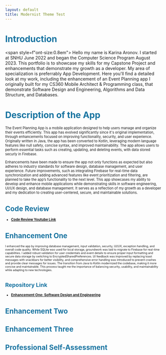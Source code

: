 ```yaml
---
layout: default
title: Modernist Theme Test
---
```


# <span style="color:#1773a0; font-size:1em;">Introduction</span> <br>
<span style=f"ont-size:0.8em">
Hello my name is Karina Aronov. I started at SNHU June 2022 and began the Computer Science Program August 2023. This portfolio is to showcase my skills for my Capstone Project and enhancements that demonstrate my growth as a developer. My area of specialization is preferrably App Development. Here you'll find a detailed look at my work, including the enhancement of an Event Planning app I originally built for my CS360 Mobile Architect & Programming class, that demonstrate Software Design and Engineering, Algorithms and Data Structure, and Databases. 
</span>

# <span style="color:#1773a0; font-size:1em;">Description of the App</span> <br>
<span style="font-size:0.8em">
The Event Planning App is a mobile application designed to help users manage and organize their events efficiently. This app has evolved significantly since it's original implementation, through enhancements focused on improving functionality, security, and user experience. Originally written in Java, the app has been converted to Kotlin, leveraging modern language features like null safety, concise syntax, and improved maintainability. The app allows users to perform essential tasks such as creating, updating, and deleting events, with data stored securly in Firebase. <br>

Enhancements have been made to ensure the app not only functions as expected but also adheres to industry standards for software design, database management, and user experience. Future improvements, such as integrating Firebase for real-time data synchronization and adding advanced features like event prioritization and filtering, are planned to take the app’s functionality to the next level. This app showcases my ability to develop and enhance mobile applications while demonstrating skills in software engineering, UI/UX design, and database management. It serves as a reflection of my growth as a developer and my dedication to creating user-centered, secure, and maintainable solutions.
</span>

# <span style="color:#1773a0; font-size:1em;">Code Review</span> <br>
- <a href="https://youtu.be/zeWQIATf0QI" target="_self"><b>Code Review Youtube Link</b></a>

# <span style="color:#1773a0; font-size:1em;">Enhancement One</span> <br>
<span style="font-size:0.8em">
I enhanced the app by improving database management, input validation, security, UI/UX, exception handling, and overall code quality. While SQLite was used for local storage, groundwork was laid to migrate to Firebase for real-time capabilities. I added robust validation for user credentials and event details to ensure proper input formatting and secure data storage by switching to EncryptedSharedPreferences. UI feedback was improved by replacing toast messages with snackbars for better visibility, and comprehensive error handling was introduced to prevent crashes and provide clear messages for issues. The transition from Java to Kotlin modernized the codebase, making it more concise and maintainable. This process taught me the importance of balancing security, usability, and maintainability while adapting to new technologies. <br>
</span>

# <span style="color:#1773a0; font-size:0.8em;">Repository Link <br>
- <a href="https://github.com/kvalerina/kvalerina.github.io/blob/main/Enhancement%201.zip" target="_self"><b>Enhancement One: Software Design and Engineering</b></a> <br>

# <span style="color:#1773a0; font-size:1em;">Enhancement Two <br>
<span style="font-size:0.8em">
</span>

# <span style="color:#1773a0; font-size:1em;">Enhancement Three <br>
<span style="font-size:0.8em">
</span>

# <span style="color:#1773a0; font-size:1em;">Professional Self-Assessment
<span style="font-size:0.8em">
</span>
